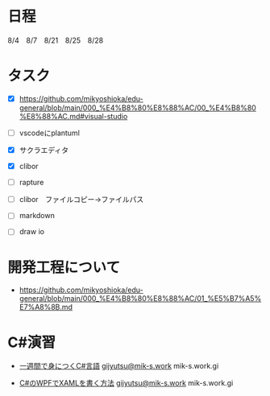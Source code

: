 # 日程
8/4　8/7　8/21　8/25　8/28

# タスク
* [x] https://github.com/mikyoshioka/edu-general/blob/main/000_%E4%B8%80%E8%88%AC/00_%E4%B8%80%E8%88%AC.md#visual-studio

* [ ] vscodeにplantuml
* [x] サクラエディタ
* [x] clibor
* [ ] rapture
* [ ] clibor　ファイルコピー→ファイルパス
* [ ] markdown
* [ ] draw io

# 開発工程について
* https://github.com/mikyoshioka/edu-general/blob/main/000_%E4%B8%80%E8%88%AC/01_%E5%B7%A5%E7%A8%8B.md

# C#演習
* [一週間で身につくC#言語](https://www.udemy.com/course/c-nmavhi/learn/lecture/14345836?start=0#content)
gijyutsu@mik-s.work
mik-s.work.gi

* [C#のWPFでXAMLを書く方法](https://www.udemy.com/course/wpf-xaml/learn/lecture/13515940?start=0#overview)
gijyutsu@mik-s.work
mik-s.work.gi

